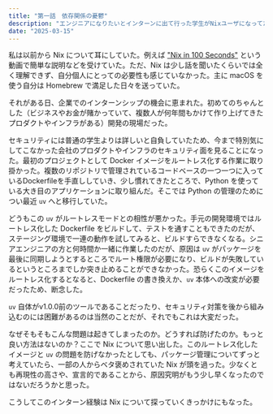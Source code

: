 ```yaml
---
title: "第一話　依存関係の憂鬱"
description: "エンジニアになりたいとインターンに出て行った学生がNixユーザになってた　第一話"
date: "2025-03-15"
---
```


私は以前から Nix について耳にしていた。例えば ["Nix in 100 Seconds"](https://youtu.be/FJVFXsNzYZQ?si=_JMLUtitjM6txb8n) という動画で簡単な説明などを受けていた。ただ、Nix は少し話を聞いたくらいでは全く理解できず、自分個人にとっての必要性も感じていなかった。主に macOS を使う自分は Homebrew で満足した日々を送っていた。

それがある日、企業でのインターンシップの機会に恵まれた。初めてのちゃんとした（ビジネスやお金が賭かっていて、複数人が何年間もかけて作り上げてきたプロダクトやインフラがある）開発の現場だった。

セキュリティには普通の学生よりは詳しいと自負していたため、今まで特別気にしてこなかった会社のプロダクトやインフラのセキュリティ面を見ることになった。最初のプロジェクトとして Docker イメージをルートレス化する作業に取り掛かった。複数のリポジトリで管理されているコードベースの一つ一つに入っているDockerfileを手直ししていき、少し慣れてきたところで、Python を使っている大き目のアプリケーションに取り組んだ。そこでは Python の管理のためについ最近 `uv` へと移行していた。

どうもこの `uv` がルートレスモードとの相性が悪かった。手元の開発環境ではルートレス化した Dockerfile をビルドして、テストを通すこともできたのだが、ステージング環境で一連の動作を試してみると、ビルドすらできなくなる。シニアエンジニアの方と何時間か一緒に作業したのだが、原因は `uv` がパッケージを最後に同期しようとするところでルート権限が必要になり、ビルドが失敗しているというところまでしか突き止めることができなかった。恐らくこのイメージをルートレス化するとなると、Dockerfile の書き換えか、`uv` 本体への改変が必要だったため、断念した。

`uv` 自体がv1.0.0前のツールであることだったり、セキュリティ対策を後から組み込むのには困難があるのは当然のことだが、それでもこれは大変だった。　

なぜそもそもこんな問題は起きてしまったのか。どうすれば防げたのか。もっと良い方法はないのか？ここで Nix について思い出した。このルートレス化したイメージと `uv` の問題を防げなかったとしても、パッケージ管理についてずっと考えていたら、一部の人からベタ褒めされていた Nix が頭を過った。少なくとも再現性の高さや、宣言的であることから、原因究明がもう少し早くなったのではないだろうかと思った。

こうしてこのインターン経験は Nix について探っていくきっかけにもなった。
